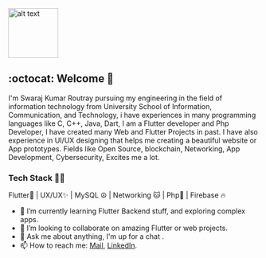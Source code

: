<img src="https://github.com/swaraj961/swaraj961/blob/master/Hi.gif" alt="alt text" width="100" height="100" />

## :octocat: Welcome 👋

I'm Swaraj Kumar Routray pursuing my engineering in the field of information technology from University School of Information, Communication, and Technology, i have experiences in many programming languages like C, C++, Java, Dart, I am a Flutter developer and  Php Developer, I have created many  Web and Flutter Projects in past. I have also experience in UI/UX designing that helps me creating a beautiful website or App prototypes. Fields like  Open Source, blockchain, Networking,  App Development, Cybersecurity, Excites me a lot. 

### Tech Stack 👨‍💻
Flutter💙 |  UX/UX✨ | MySQL ☮ |  Networking 🐱 | Php🌱 | Firebase 🔥

- 🌱 I’m currently learning Flutter Backend stuff, and exploring complex apps.
- 👯 I’m looking to collaborate on amazing Flutter or web projects. 
- 💬 Ask me about anything, I'm up for a chat .
- 📫 How to reach me: [Mail](mailto:swarajroutray961@gmail.com), [LinkedIn](https://www.linkedin.com/in/swaraj961).

